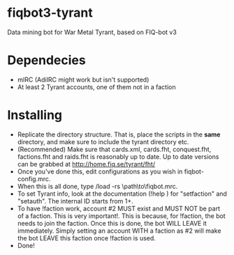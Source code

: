 fiqbot3-tyrant
==============

Data mining bot for War Metal Tyrant, based on FIQ-bot v3

Dependecies
===========
* mIRC (AdiIRC might work but isn't supported)
* At least 2 Tyrant accounts, one of them not in a faction

Installing
==========

* Replicate the directory structure. That is, place the scripts in the **same** directory, and make sure to include the tyrant directory etc.
* (Recommended) Make sure that cards.xml, cards.fht, conquest.fht, factions.fht and raids.fht is reasonably up to date.
  Up to date versions can be grabbed at http://home.fiq.se/tyrant/fht/
* Once you've done this, edit configurations as you wish in fiqbot-config.mrc.
* When this is all done, type /load -rs \path\to\fiqbot.mrc.
* To set Tyrant info, look at the documentation (!help <command>) for "setfaction" and "setauth". The internal ID starts from 1+.
* To have !faction work, account #2 MUST exist and MUST NOT be part of a faction. This is very important!.
  This is because, for !faction, the bot needs to join the faction. Once this is done, the bot WILL LEAVE it immediately.
  Simply setting an account WITH a faction as #2 will make the bot LEAVE this faction once !faction is used.
* Done!

